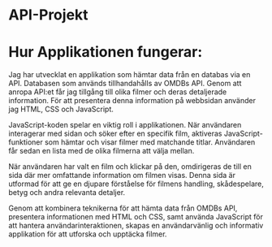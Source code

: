 # API-Projekt

# Hur Applikationen fungerar:
 
Jag har utvecklat en applikation som hämtar data från en databas via en API. Databasen som används tillhandahålls av OMDBs API. Genom att anropa API:et får jag tillgång till olika filmer och deras detaljerade information. För att presentera denna information på webbsidan använder jag HTML, CSS och JavaScript.

JavaScript-koden spelar en viktig roll i applikationen. När användaren interagerar med sidan och söker efter en specifik film, aktiveras JavaScript-funktioner som hämtar och visar filmer med matchande titlar. Användaren får sedan en lista med de olika filmerna att välja mellan.

När användaren har valt en film och klickar på den, omdirigeras de till en sida där mer omfattande information om filmen visas. Denna sida är utformad för att ge en djupare förståelse för filmens handling, skådespelare, betyg och andra relevanta detaljer.

Genom att kombinera teknikerna för att hämta data från OMDBs API, presentera informationen med HTML och CSS, samt använda JavaScript för att hantera användarinteraktionen, skapas en användarvänlig och informativ applikation för att utforska och upptäcka filmer.
